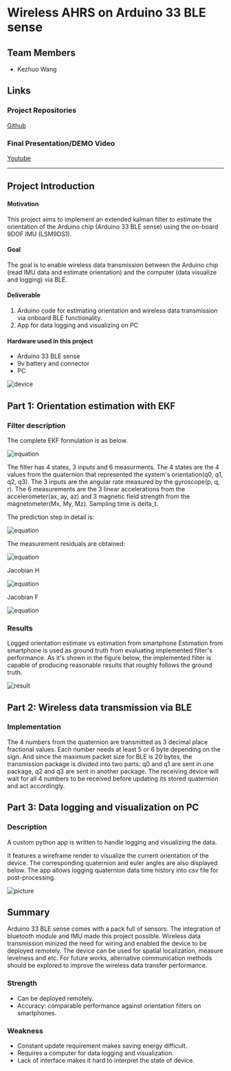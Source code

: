 # Wireless AHRS on Arduino 33 BLE sense

## Team Members
* Kezhuo Wang

## Links
### Project Repositories
[Github](https://github.com/kwang-12/AHRS-on-Arduino-33-BLE-sense)
### Final Presentation/DEMO Video
[Youtube](https://youtu.be/5BwvYRFV4Gc)

------------
## Project Introduction
#### Motivation
This project aims to implement an extended kalman filter to estimate the orientation of the Arduino chip (Arduino 33 BLE sense) using the on-board 9DOF IMU (LSM9DS1).

#### Goal
The goal is to enable wireless data transmission between the Arduino chip (read IMU data and estimate orientation) and the computer (data visualize and logging) via BLE.

#### Deliverable
1. Arduino code for estimating orientation and wireless data transmission via onboard BLE functionality.
2. App for data logging and visualizing on PC

#### Hardware used in this project
* Arduino 33 BLE sense
* 9v battery and connector
* PC

![device](/pics/device.png)

## Part 1: Orientation estimation with EKF
### Filter description
The complete EKF formulation is as below. 

![equation](/pics/1.png)

The filter has 4 states, 3 inputs and 6 measurments.
The 4 states are the 4 values from the quaternion that represented the system's orientation(q0, q1, q2, q3).
The 3 inputs are the angular rate measured by the gyroscope(p, q, r).
The 6 measurements are the 3 linear accelerations from the accelerometer(ax, ay, az) and 3 magnetic field strength from the magnetometer(Mx, My, Mz).
Sampling time is delta_t.

The prediction step in detail is:

![equation](/pics/2.png)

The measurement residuals are obtained:

![equation](/pics/3.png)

Jacobian H

![equation](/pics/4.png)

Jacobian F

![equation](/pics/5.png)

### Results
Logged orientation estimate vs estimation from smartphone
Estimation from smartphone is used as ground truth from evaluating implemented filter's performance. 
As it's shown in the figure below, the implemented filter is capable of producing reasonable results that roughly follows the ground truth.

![result](/pics/result.png)

## Part 2: Wireless data transmission via BLE
### Implementation
The 4 numbers from the quaternion are transmitted as 3 decimal place fractional values. Each number needs at least 5 or 6 byte depending on the sign. 
And since the maximum packet size for BLE is 20 bytes, the transmission package is divided into two parts: q0 and q1 are sent in one package, q2 and q3 are sent in another package. The receiving device will wait for all 4 numbers to be received before updating its stored quaternion and act accordingly.


## Part 3: Data logging and visualization on PC
### Description
A custom python app is written to handle logging and visualizing the data.

It features a wireframe render to visualize the current orientation of the device. The corresponding quaternion and euler angles are also displayed below.
The app allows logging quaternion data time history into csv file for post-processing.

![picture](/pics/python_app.png)


## Summary
Arduino 33 BLE sense comes with a pack full of sensors. The integration of bluetooth module and IMU made this project possible. Wireless data transmission minized the need for wiring and enabled the device to be deployed remotely. The device can be used for spatial localization, measure levelness and etc.
For future works, alternative communication methods should be explored to improve the wireless data transfer performance.

### Strength
* Can be deployed remotely.
* Accuracy: comparable performance against orientation filters on smartphones.
### Weakness
* Constant update requirement makes saving energy difficult.
* Requires a computer for data logging and visualization.
* Lack of interface makes it hard to interpret the state of device.
